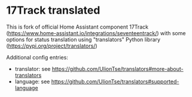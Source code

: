 # 17Track translated

This is fork of official Home Assistant component 17Track (https://www.home-assistant.io/integrations/seventeentrack/) with some options for status translation using "translators" Python library (https://pypi.org/project/translators/)

Additional config entries:

* translator: see https://github.com/UlionTse/translators#more-about-translators
* language: see https://github.com/UlionTse/translators#supported-language


